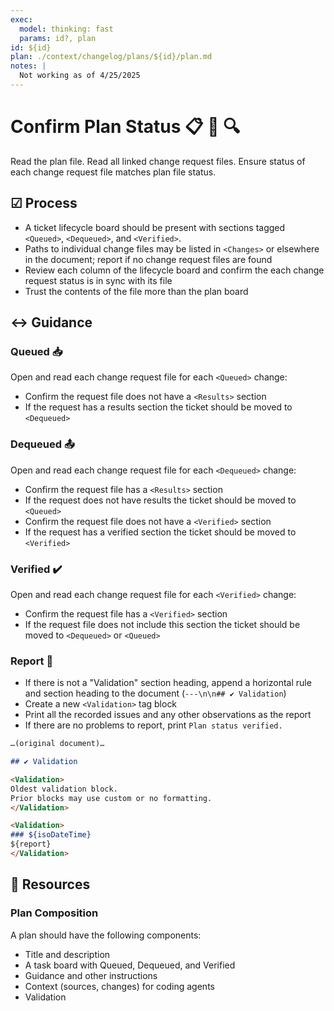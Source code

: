 ```yaml
---
exec: 
  model: thinking: fast
  params: id?, plan
id: ${id}
plan: ./context/changelog/plans/${id}/plan.md
notes: |
  Not working as of 4/25/2025
---
```

# Confirm Plan Status 📋 📮 🔍

Read the plan file.
Read all linked change request files.
Ensure status of each change request file matches plan file status.

## ☑ Process

* A ticket lifecycle board should be present with sections tagged `<Queued>`, `<Dequeued>`, and `<Verified>`.
* Paths to individual change files may be listed in `<Changes>` or elsewhere in the document; report if no change request files are found
* Review each column of the lifecycle board and confirm the each change request status is in sync with its file
* Trust the contents of the file more than the plan board

## ↔️ Guidance

### Queued 📥

Open and read each change request file for each `<Queued>` change:

* Confirm the request file does not have a `<Results>` section
* If the request has a results section the ticket should be moved to `<Dequeued>`

### Dequeued 📤

Open and read each change request file for each `<Dequeued>` change:

* Confirm the request file has a `<Results>` section
* If the request does not have results the ticket should be moved to `<Queued>`
* Confirm the request file does not have a `<Verified>` section
* If the request has a verified section the ticket should be moved to `<Verified>`

### Verified ✔️

Open and read each change request file for each `<Verified>` change:

* Confirm the request file has a `<Verified>` section
* If the request file does not include this section the ticket should be moved to `<Dequeued>` or `<Queued>`

### Report 🧾

* If there is not a "Validation" section heading, append a horizontal rule and section heading to the document (`---\n\n## ✔️ Validation`)
* Create a new `<Validation>` tag block
* Print all the recorded issues and any other observations as the report
* If there are no problems to report, print `Plan status verified.`

```markdown
…(original document)…

## ✔️ Validation

<Validation>
Oldest validation block.
Prior blocks may use custom or no formatting.
</Validation>

<Validation>
### ${isoDateTime}
${report}
</Validation>
```

## 📎 Resources

### Plan Composition

A plan should have the following components:

* Title and description
* A task board with Queued, Dequeued, and Verified
* Guidance and other instructions
* Context (sources, changes) for coding agents
* Validation